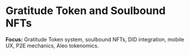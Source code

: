 # Gratitude Token and Soulbound NFTs
**Focus:** Gratitude Token system, soulbound NFTs, DID integration, mobile UX, P2E mechanics, Aleo tokenomics.